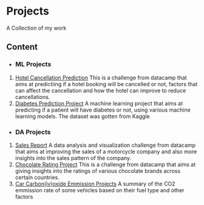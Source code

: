 # Projects

A Collection of my work

## Content
* ### ML Projects
1. [Hotel Cancellation Prediction](https://github.com/Grace-10/Data-Science-Projects/blob/main/Hotel%20Cancellation%20Prediction.ipynb)
   This is a challenge from datacamp that aims at predictiing if a hotel booking will be cancelled or not, factors that can affect the cancellation and how the hotel can improve to reduce cancellations.
2. [Diabetes Prediction Project](https://github.com/Grace-10/Data-Science-Projects/blob/main/Diabetes%20Project.ipynb)
   A machine learning project that aims at predicting if a patient will have diabetes or not, using various machine learning models. The dataset was gotten from Kaggle

* ### DA Projects
1. [Sales Report](https://github.com/Grace-10/Data-Science-Projects/blob/main/Sales%20Report.ipynb)
   A data analysis and visualization challenge from datacamp that aims at improving the sales of a motorcycle company and also more insights into the sales pattern of the company.
2. [Chocolate Rating Project](https://github.com/Grace-10/Data-Science-Projects/blob/main/CHOCOLATE%20PROJECT.ipynb)
   This is a challenge from datacamp that aims at giving insights into the ratings of various chocolate brands across certain countries.
3. [Car Carbon(iv)oxide Emmission Projects]()
   A summary of the CO2 emmission rate of some vehicles based on their fuel type and other factors 

